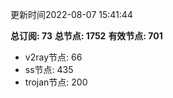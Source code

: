 更新时间2022-08-07 15:41:44

**总订阅: 73**
**总节点: 1752**
**有效节点: 701**
- v2ray节点: 66
- ss节点: 435
- trojan节点: 200
